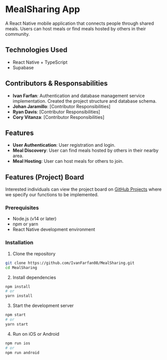 # MealSharing App

A React Native mobile application that connects people through shared meals. Users can host meals or find meals hosted by others in their community. 

## Technologies Used

- React Native + TypeScript
- Supabase

## Contributors & Responsabilities

- **Ivan Farfan**: Authentication and database management service implementation. Created the project structure and database schema.
- **Johan Jaramillo**: [Contributor Responsibilities]
- **Ryan Davis**: [Contributor Responsibilities]
- **Cory Vitanza**: [Contributor Responsibilities]

## Features

- **User Authentication**: User registration and login.
- **Meal Discovery**: User can find meals hosted by others in their nearby area.
- **Meal Hosting**: User can host meals for others to join.

## Features (Project) Board

Interested individuals can view the project board on [GitHub Projects](https://github.com/users/IvanFarfan08/projects/5) where we specify our functions to be implemented.

### Prerequisites

- Node.js (v14 or later)
- npm or yarn
- React Native development environment

### Installation

1. Clone the repository
```bash
git clone https://github.com/IvanFarfan08/MealSharing.git
cd MealSharing
```

2. Install dependencies
```bash
npm install
# or
yarn install
```

3. Start the development server
```bash
npm start
# or
yarn start
```

4. Run on iOS or Android
```bash
npm run ios
# or
npm run android
```